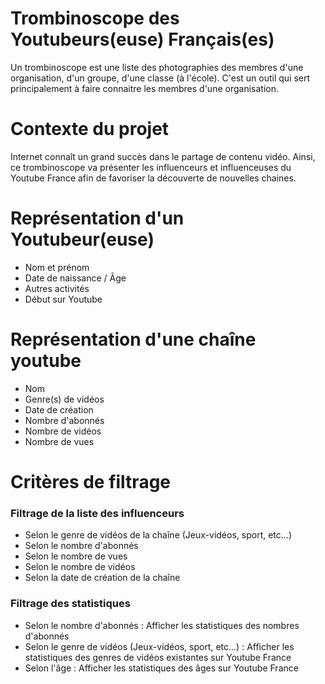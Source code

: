 # Trombinoscope des Youtubeurs(euse) Français(es)

Un trombinoscope est une liste des photographies des membres d'une organisation, d'un groupe, d'une classe (à l'école). C'est un outil qui sert principalement à faire connaitre les membres d'une organisation.

# Contexte du projet 
Internet connaît un grand succès dans le partage de contenu vidéo. 
Ainsi, ce trombinoscope va présenter les influenceurs et influenceuses du Youtube France afin de favoriser la découverte de nouvelles chaines. 

# Représentation d'un Youtubeur(euse)

- Nom et prénom
- Date de naissance / Âge
- Autres activités 
- Début sur Youtube 

# Représentation d'une chaîne youtube

- Nom 
- Genre(s) de vidéos
- Date de création
- Nombre d'abonnés
- Nombre de vidéos
- Nombre de vues

# Critères de filtrage

### Filtrage de la liste des influenceurs

- Selon le genre de vidéos de la chaîne (Jeux-vidéos, sport, etc...)
- Selon le nombre d'abonnés
- Selon le nombre de vues
- Selon le nombre de vidéos
- Selon la date de création de la chaîne

### Filtrage des statistiques

- Selon le nombre d'abonnés : Afficher les statistiques des nombres d'abonnés
- Selon le genre de vidéos (Jeux-vidéos, sport, etc...) : Afficher les statistiques des genres de vidéos existantes sur Youtube France
- Selon l'âge : Afficher les statistiques des âges sur Youtube France